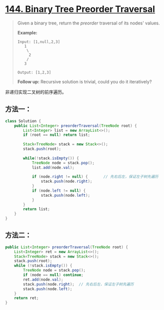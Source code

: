 # [144. Binary Tree Preorder Traversal][1]

> Given a binary tree, return the *preorder* traversal of its nodes' values.
>
> **Example:**
>
> ```
> Input: [1,null,2,3]
>    1
>     \
>      2
>     /
>    3
> 
> Output: [1,2,3]
> ```
>
> **Follow up:** Recursive solution is trivial, could you do it iteratively?



非递归实现二叉树的前序遍历。



## 方法一：

```java
class Solution {
    public List<Integer> preorderTraversal(TreeNode root) {
        List<Integer> list = new ArrayList<>();
        if (root == null) return list;
        
        Stack<TreeNode> stack = new Stack<>();
        stack.push(root);
        
        while(!stack.isEmpty()) {
            TreeNode node = stack.pop();
            list.add(node.val);
            
            if (node.right != null) {		// 先右后左，保证左子树先遍历
                stack.push(node.right);
            }
            if (node.left != null) {
                stack.push(node.left);
            }
        }
        return list;
    }
}
```



## 方法二：

```java
public List<Integer> preorderTraversal(TreeNode root) {
    List<Integer> ret = new ArrayList<>();
    Stack<TreeNode> stack = new Stack<>();
    stack.push(root);
    while (!stack.isEmpty()) {
        TreeNode node = stack.pop();
        if (node == null) continue;
        ret.add(node.val);
        stack.push(node.right);  // 先右后左，保证左子树先遍历
        stack.push(node.left);
    }
    return ret;
}

```













[1]: https://leetcode.com/problems/binary-tree-preorder-traversal/